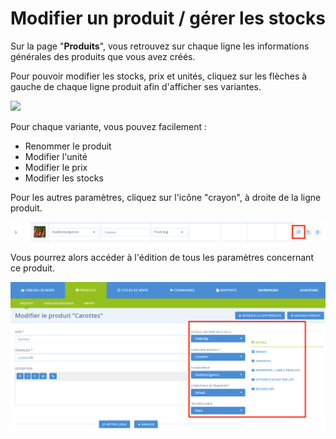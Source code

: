 # Modifier un produit / gérer les stocks



Sur la page "**Produits**", vous retrouvez sur chaque ligne les informations générales des produits que vous avez créés.&#x20;

Pour pouvoir modifier les stocks, prix et unités, cliquez sur les flèches à gauche de chaque ligne produit afin d'afficher ses variantes.

![](<../../.gitbook/assets/Capture d’écran 2022-06-20 à 12.01.54 (1).png>)

Pour chaque variante, vous pouvez facilement :

* Renommer le produit
* Modifier l'unité
* Modifier le prix&#x20;
* Modifier les stocks

Pour les autres paramètres, cliquez sur l'icône "crayon", à droite de la ligne produit.

![](<../../.gitbook/assets/Screen Shot 2022-07-22 at 17.01.26.png>)

Vous pourrez alors accéder à l'édition de tous les paramètres concernant ce produit.

![](<../../.gitbook/assets/Screen Shot 2022-07-22 at 16.59.35.png>)
